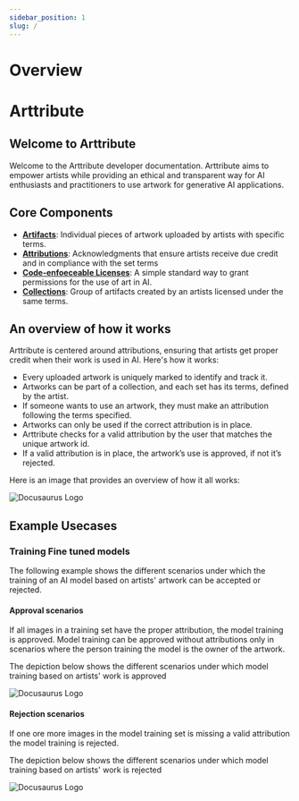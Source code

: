 ```yaml
---
sidebar_position: 1
slug: /
---
```


# Overview

<div class="box">
    <div class="grid-container">
        <h1 class="title">Arttribute</h1>
    </div>
</div>

## Welcome to Arttribute

Welcome to the Arttribute developer documentation. Arttribute aims to empower artists while providing an ethical and transparent way for AI enthusiasts and practitioners to use artwork for generative AI applications.

## Core Components

- **[Artifacts](./artifacts)**: Individual pieces of artwork uploaded by artists with specific terms.
- **[Attributions](./attributions)**: Acknowledgments that ensure artists receive due credit and in compliance with the set terms
- **[Code-enfoeceable Licenses](./licences)**: A simple standard way to grant permissions for the use of art in AI.
- **[Collections](./collections)**: Group of artifacts created by an artists licensed under the same terms.

## An overview of how it works

Arttribute is centered around attributions, ensuring that artists get proper credit when their work is used in AI. Here's how it works:

- Every uploaded artwork is uniquely marked to identify and track it.
- Artworks can be part of a collection, and each set has its terms, defined by the artist.
- If someone wants to use an artwork, they must make an attribution following the terms specified.
- Artworks can only be used if the correct attribution is in place.
- Arttribute checks for a valid attribution by the user that matches the unique artwork id.
- If a valid attribution is in place, the artwork’s use is approved, if not it’s rejected.

Here is an image that provides an overview of how it all works:

<div style={{ textAlign: 'center' }}>
  <img src={require('@site/static/img/arttribute-overview.png').default} alt="Docusaurus Logo" style={{ maxWidth: '60%', height: 'auto' }} />
</div>

## Example Usecases

### Training Fine tuned models

The following example shows the different scenarios under which the training of an AI model based on artists' artwork can be accepted or rejected.

#### Approval scenarios

If all images in a training set have the proper attribution, the model training is approved.
Model training can be approved without attributions only in scenarios where the person training the model is the owner of the artwork.

The depiction below shows the different scenarios under which model training based on artists' work is approved

<div style={{ textAlign: 'center' }}>
  <img src={require('@site/static/img/approved-training.png').default} alt="Docusaurus Logo" style={{ maxWidth: '70%', height: 'auto' }} />
</div>

#### Rejection scenarios

If one ore more images in the model training set is missing a valid attribution the model training is rejected.

The depiction below shows the different scenarios under which model training based on artists' work is rejected

<div style={{ textAlign: 'center' }}>
  <img src={require('@site/static/img/rejected-training.png').default} alt="Docusaurus Logo" style={{ maxWidth: '70%', height: 'auto' }} />
</div>
